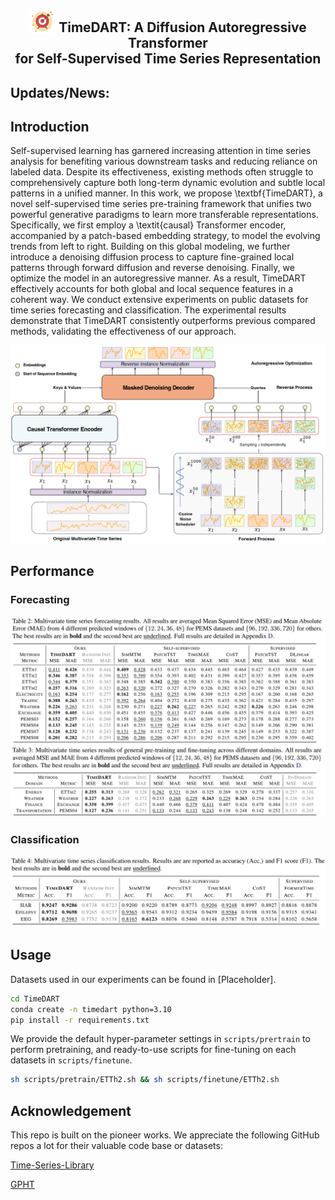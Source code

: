 
<div align="center">
  <!-- <h1><b> TimeDART </b></h1> -->
  <!-- <h2><b> TimeDART </b></h2> -->
  <h2>
    <b> 
      <img src="assets/dart.png" alt="Dart Image" style="vertical-align: baseline; width: 2em; height: 2em; margin-bottom: -0.2em;">
      TimeDART: A Diffusion Autoregressive Transformer <br> for Self-Supervised Time Series Representation 
    </b>
  </h2>
</div>


## Updates/News:

## Introduction

Self-supervised learning has garnered increasing attention in time series analysis for benefiting various downstream tasks and reducing reliance on labeled data. Despite its effectiveness, existing methods often struggle to comprehensively capture both long-term dynamic evolution and subtle local patterns in a unified manner. In this work, we propose \textbf{TimeDART}, a novel self-supervised time series pre-training framework that unifies two powerful generative paradigms to learn more transferable representations. Specifically, we first employ a \textit{causal} Transformer encoder, accompanied by a patch-based embedding strategy, to model the evolving trends from left to right. Building on this global modeling, we further introduce a denoising diffusion process to capture fine-grained local patterns through forward diffusion and reverse denoising. Finally, we optimize the model in an autoregressive manner. As a result, TimeDART effectively accounts for both global and local sequence features in a coherent way. We conduct extensive experiments on public datasets for time series forecasting and classification. The experimental results demonstrate that TimeDART consistently outperforms previous compared methods, validating the effectiveness of our approach.

![](assets/model.png)

## Performance

### Forecasting

![](assets/table1.png)

### Classification

![](assets/table2.png)

## Usage

Datasets used in our experiments can be found in [Placeholder].

```sh
cd TimeDART
conda create -n timedart python=3.10
pip install -r requirements.txt
```

We provide the default hyper-parameter settings in `scripts/prertrain` to perform pretraining, and ready-to-use scripts for fine-tuning on each datasets in `scripts/finetune`.

```sh
sh scripts/pretrain/ETTh2.sh && sh scripts/finetune/ETTh2.sh
```

## Acknowledgement

This repo is built on the pioneer works. We appreciate the following GitHub repos a lot for their valuable code base or datasets:

[Time-Series-Library](https://github.com/thuml/Time-Series-Library?tab=readme-ov-file)

[GPHT](https://github.com/icantnamemyself/GPHT/tree/main)
